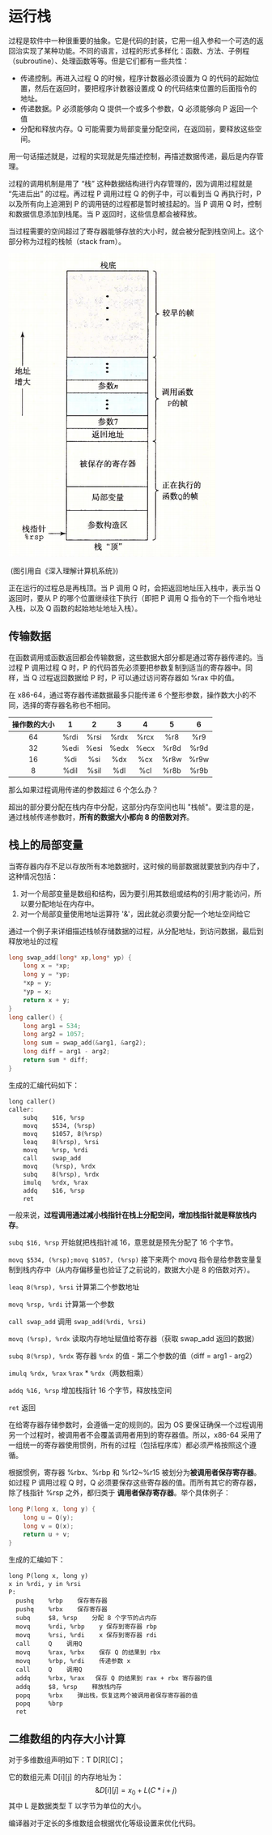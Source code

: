 # 运行栈

过程是软件中一种很重要的抽象。它是代码的封装，它用一组入参和一个可选的返回治实现了某种功能。不同的语言，过程的形式多样化：函数、方法、子例程（subroutine）、处理函数等等。但是它们都有一些共性：

- 传递控制。再进入过程 Q 的时候，程序计数器必须设置为 Q 的代码的起始位置，然后在返回时，要把程序计数器设置成 Q 的代码结束位置的后面指令的地址。
- 传递数据。P 必须能够向 Q 提供一个或多个参数，Q 必须能够向 P 返回一个值
- 分配和释放内存。Q 可能需要为局部变量分配空间，在返回前，要释放这些空间。

用一句话描述就是，过程的实现就是先描述控制，再描述数据传递，最后是内存管理。

过程的调用机制是用了 “栈” 这种数据结构进行内存管理的，因为调用过程就是 “先进后出” 的过程。再过程 P 调用过程 Q 的例子中，可以看到当 Q 再执行时，P 以及所有向上追溯到 P 的调用链的过程都是暂时被挂起的。当 P 调用 Q 时，控制和数据信息添加到栈尾。当 P 返回时，这些信息都会被释放。

当过程需要的空间超过了寄存器能够存放的大小时，就会被分配到栈空间上。这个部分称为过程的栈帧（stack fram）。

![](asserts/run-stack.jpg)

​												(图引用自《深入理解计算机系统》)

正在运行的过程总是再栈顶。当 P 调用 Q 时，会把返回地址压入栈中，表示当 Q 返回时，要从 P 的哪个位置继续往下执行（即把 P 调用 Q 指令的下一个指令地址入栈，以及 Q 函数的起始地址地址入栈）。

## 传输数据

在函数调用或函数返回都会传输数据，这些数据大部分都是通过寄存器传递的。当过程 P 调用过程 Q 时，P 的代码首先必须要把参数复制到适当的寄存器中。同样，当 Q 过程返回数据给 P 时，P 可以通过访问寄存器如 %rax 中的值。

在 x86-64，通过寄存器传递数据最多只能传递 6 个整形参数，操作数大小的不同，选择的寄存器名称也不相同。

| 操作数的大小 |  1   |  2   |  3   |  4   |  5   |  6   |
| :----------: | :--: | :--: | :--: | :--: | :--: | :--: |
|      64      | %rdi | %rsi | %rdx | %rcx | %r8  | %r9  |
|      32      | %edi | %esi | %edx | %ecx | %r8d | %r9d |
|      16      | %di  | %si  | %dx  | %cx  | %r8w | %r9w |
|      8       | %dil | %sil | %dl  | %cl  | %r8b | %r9b |

那么如果过程调用传递的参数超过 6 个怎么办？

超出的部分要分配在栈内存中分配，这部分内存空间也叫 "栈帧"。要注意的是，通过栈帧传递参数时，**所有的数据大小都向 8 的倍数对齐**。

## 栈上的局部变量

当寄存器内存不足以存放所有本地数据时，这时候的局部数据就要放到内存中了，这种情况包括：

1. 对一个局部变量是数组和结构，因为要引用其数组或结构的引用才能访问，所以要分配地址在内存中。
2. 对一个局部变量使用地址运算符 '&'，因此就必须要分配一个地址空间给它

通过一个例子来详细描述栈帧存储数据的过程，从分配地址，到访问数据，最后到释放地址的过程

```c
long swap_add(long* xp,long* yp) {
	long x = *xp;
	long y = *yp;
	*xp = y;
	*yp = x;
	return x + y;
}
long caller() {
	long arg1 = 534;
	long arg2 = 1057;
	long sum = swap_add(&arg1, &arg2);
	long diff = arg1 - arg2;
	return sum * diff;
}
```

生成的汇编代码如下：

```
long caller()
caller:
	subq	$16, %rsp
	movq	$534, (%rsp)
	movq	$1057, 8(%rsp)
	leaq	8(%rsp), %rsi
	movq	%rsp, %rdi
	call	swap_add
	movq	(%rsp), %rdx
	subq	8(%rsp), %rdx
	imulq	%rdx, %rax
	addq	$16, %rsp
	ret
```

一般来说，**过程调用通过减小栈指针在栈上分配空间，增加栈指针就是释放栈内存**。

`subq $16, %rsp` 开始就把栈指针减 16，意思就是预先分配了 16 个字节。

`movq $534, (%rsp);movq $1057, (%rsp)` 接下来两个 movq 指令是给参数变量复制到栈内存中（从内存偏移量也验证了之前说的，数据大小是 8 的倍数对齐）。

`leaq 8(%rsp), %rsi` 计算第二个参数地址

`movq %rsp, %rdi` 计算第一个参数

`call swap_add` 调用 `swap_add(%rdi, %rsi)`

`movq (%rsp), %rdx` 读取内存地址赋值给寄存器（获取 swap_add 返回的数据）

`subq 8(%rsp), %rdx` 寄存器 `%rdx` 的值 - 第二个参数的值（diff = arg1 - arg2）

`imulq %rdx, %rax` `%rax` * `%rdx`（两数相乘）

`addq %16, %rsp` 增加栈指针 16 个字节，释放栈空间

`ret` 返回

在给寄存器存储参数时，会遵循一定的规则的。因为 OS 要保证确保一个过程调用另一个过程时，被调用者不会覆盖调用者用到的寄存器值。所以，x86-64 采用了一组统一的寄存器使用惯例，所有的过程（包括程序库）都必须严格按照这个遵循。

根据惯例，寄存器 %rbx、%rbp 和 %r12~%r15 被划分为**被调用者保存寄存器**。如过程 P 调用过程 Q 时，Q 必须要保存这些寄存器的值。而所有其它的寄存器，除了栈指针 %rsp 之外，都归类于 **调用者保存寄存器**。举个具体例子：

```c
long P(long x, long y) {
	long u = Q(y);
	long v = Q(x);
	return u + v;
}
```

生成的汇编如下：

```
long P(long x, long y)
x in %rdi, y in %rsi
P:
  pushq    %rbp    保存寄存器
  pushq    %rbx    保存寄存器
  subq     $8, %rsp    分配 8 个字节的占内存     
  movq     %rdi, %rbp    y 保存到寄存器 rbp
  movq     %rsi, %rdi    x 保存到寄存器 rdi
  call     Q    调用Q
  movq     %rax, %rbx    保存 Q 的结果到 rbx
  movq     %rbp, %rdi    传递参数 x
  call     Q	调用Q
  addq     %rbx, %rax	保存 Q 的结果到 rax + rbx 寄存器的值
  addq     $8, %rsp    释放栈内存
  popq     %rbx    弹出栈，恢复这两个被调用者保存寄存器的值
  popq     %brp
  ret
```

## 二维数组的内存大小计算

对于多维数组声明如下：T D\[R][C]；

它的数组元素 D\[i][j] 的内存地址为：
$$
\&D[i][j] = x_0 + L(C*i+j)
$$
其中 L 是数据类型 T 以字节为单位的大小。

编译器对于定长的多维数组会根据优化等级设置来优化代码。




